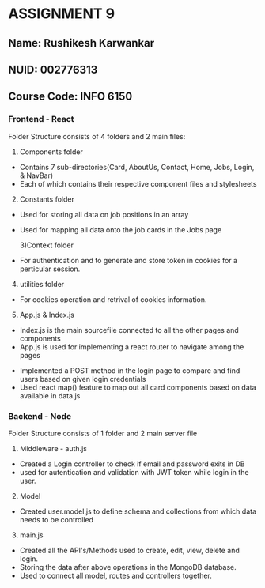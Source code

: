 # ASSIGNMENT 9

## Name: Rushikesh Karwankar

## NUID: 002776313

## Course Code: INFO 6150

### Frontend - React

Folder Structure consists of 4 folders and 2 main files:

1. Components folder

- Contains 7 sub-directories(Card, AboutUs, Contact, Home, Jobs, Login, & NavBar)
- Each of which contains their respective component files and stylesheets

2. Constants folder

- Used for storing all data on job positions in an array
- Used for mapping all data onto the job cards in the Jobs page

  3)Context folder

- For authentication and to generate and store token in cookies for a perticular session.

4. utilities folder

- For cookies operation and retrival of cookies information.

5. App.js & Index.js

- Index.js is the main sourcefile connected to all the other pages and components
- App.js is used for implementing a react router to navigate among the pages

* Implemented a POST method in the login page to compare and find users based on given login credentials
* Used react map() feature to map out all card components based on data available in data.js

### Backend - Node

Folder Structure consists of 1 folder and 2 main server file

1. Middleware - auth.js

- Created a Login controller to check if email and password exits in DB
- used for autentication and validation with JWT token while login in the user.

2. Model

- Created user.model.js to define schema and collections from which data needs to be controlled

3. main.js

- Created all the API's/Methods used to create, edit, view, delete and login.
- Storing the data after above operations in the MongoDB database.
- Used to connect all model, routes and controllers together.
